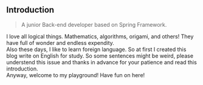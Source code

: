 ## Introduction  
> A junior Back-end developer based on Spring Framework.  

I love all logical things. Mathematics, algorithms, origami, and others! They have full of wonder and endless expendity.  
Also these days, I like to learn foreign language. So at first I created this blog write on English for study. So some sentences might be weird, please understend this issue and thanks in advance for your patience and read this introduction.  
Anyway, welcome to my playground! Have fun on here!